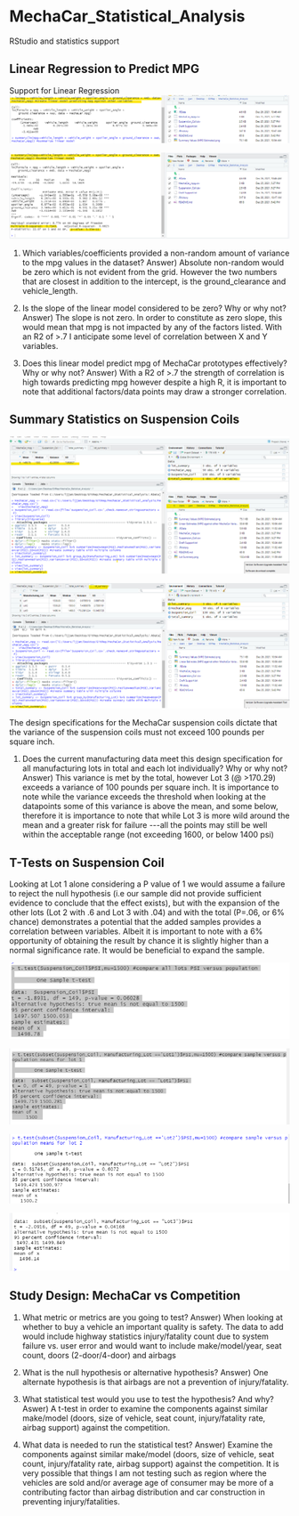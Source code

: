 # MechaCar_Statistical_Analysis
RStudio and statistics support


## Linear Regression to Predict MPG

Support for Linear Regression 
![Exhibit1](https://github.com/ljlodl5/MechaCar_Statistical_Analysis/blob/main/Linear%20Estimates%20(MPG%20against%20other%20MechaCar%20Variables).png)

![Exhibit2](https://github.com/ljlodl5/MechaCar_Statistical_Analysis/blob/main/Summary%20Values%20(MPG%20Estimates).png)

1) Which variables/coefficients provided a non-random amount of variance to the mpg values in the dataset?
Answer) Absolute non-random would be zero which is not evident from the grid. However the two numbers that are closest in addition to the intercept, is the ground_clearance and vehicle_length.

2) Is the slope of the linear model considered to be zero? Why or why not?
Answer) The slope is not zero. In order to constitute as zero slope, this would mean that mpg is not impacted by any of the factors listed. With an R2 of >.7 I anticipate some level of correlation between X and Y variables.  

3) Does this linear model predict mpg of MechaCar prototypes effectively? Why or why not?
Answer) With a R2 of >.7 the strength of correlation is high towards predicting mpg however despite a high R, it is important to note that additional factors/data points may draw a stronger correlation. 

## Summary Statistics on Suspension Coils


![Exhibit3](https://github.com/ljlodl5/MechaCar_Statistical_Analysis/blob/main/TotalSummarySuspensionCoil.png)



![Exhibit4](https://github.com/ljlodl5/MechaCar_Statistical_Analysis/blob/main/Lot%20SummarySuspensionCoil.png)

The design specifications for the MechaCar suspension coils dictate that the variance of the suspension coils must not exceed 100 pounds per square inch. 
1) Does the current manufacturing data meet this design specification for all manufacturing lots in total and each lot individually? Why or why not?
Answer) This variance is met by the total, however Lot 3 (@ >170.29) exceeds a variance of 100 pounds per square inch. It is importance to note while the variance exceeds the threshold when looking at the datapoints 
some of this variance is above the mean, and some below, therefore it is importance to note that while Lot 3 is more wild around the mean and a greater risk for failure ---all the points may still be well within the acceptable range (not exceeding 1600, or below 1400 psi)

   


## T-Tests on Suspension Coil

Looking at Lot 1 alone considering a P value of 1 we would assume a failure to reject the null hypothesis (i.e our sample did not provide sufficient evidence to conclude that the effect exists), but with the expansion of the other lots (Lot 2 with .6 and Lot 3 with .04) and with the total (P=.06, or 6% chance)
demonstrates a potential that the added samples provides a correlation between variables. Albeit it is important to note with a 6% opportunity of obtaining the result by chance it is slightly higher than a normal significance rate. It would be beneficial to expand the sample. 

![Exhibit5](https://github.com/ljlodl5/MechaCar_Statistical_Analysis/blob/main/ttest_all_lots.png)

![Exhibit6](https://github.com/ljlodl5/MechaCar_Statistical_Analysis/blob/main/ttest_lot1.png)

![Exhibit7](https://github.com/ljlodl5/MechaCar_Statistical_Analysis/blob/main/ttest_lot2.png)

![Exhibit8](https://github.com/ljlodl5/MechaCar_Statistical_Analysis/blob/main/ttest_lot3.png)




## Study Design: MechaCar vs Competition


1) What metric or metrics are you going to test?
Answer) When looking at whether to buy a vehicle an important quality is safety.
The data to add would include highway statistics injury/fatality count due to system failure vs. user error and would want to include make/model/year, seat count, doors (2-door/4-door) and airbags

2) What is the null hypothesis or alternative hypothesis? 
Answer) One alternate hypothesis is that airbags are not a prevention of injury/fatality.   

3) What statistical test would you use to test the hypothesis? And why?
Aswer) A t-test in order to examine the components against similar make/model (doors, size of vehicle, seat count, injury/fatality rate, airbag support) against the competition.

4) What data is needed to run the statistical test?
Answer) Examine the components against similar make/model (doors, size of vehicle, seat count, injury/fatality rate, airbag support) against the competition.
It is very possible that things I am not testing such as region where the vehicles are sold and/or average age of consumer may be more of a contributing factor than airbag distribution and car construction in preventing injury/fatalities. 

